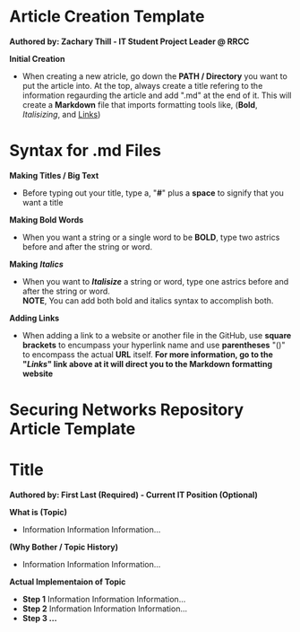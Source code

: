 # Article Creation Template 
**Authored by: Zachary Thill - IT Student Project Leader @ RRCC**

**Initial Creation**
- When creating a new atricle, go down the **PATH / Directory** you want to put the article into. At the top, always create a title refering to the information regaurding the          article and add ".md" at the end of it. This will create a **Markdown** file that imports formatting tools
like, (**Bold**, *Italisizing*, and [Links](https://guides.github.com/features/mastering-markdown/)) 
 
# Syntax for .md Files 
 
**Making Titles / Big Text** 
 - Before typing out your title, type a, "**#**" plus a **space** to signify that you want a title 

**Making Bold Words** 
 - When you want a string or a single word to be **BOLD**, type two astrics before and after the string or word. 

**Making** ***Italics***
 - When you want to ***Italisize*** a string or word, type one astrics before and after the string or word.  
 **NOTE**, You can add both bold and italics syntax to accomplish both.

**Adding Links**
- When adding a link to a website or another file in the GitHub, use **square brackets** to encumpass your hyperlink name and use **parentheses** "()" to encompass the actual **URL** itself.
 **For more information, go to the "*Links*" link above at it will direct you to the Markdown formatting website**
# Securing Networks Repository Article Template

 # Title 
 **Authored by: First Last (Required) - Current IT Position (Optional)** 
 
 **What is (Topic)** 
 - Information Information Information... 
 
 **(Why Bother / Topic History)** 
 - Information Information Information...  
 
 **Actual Implementaion of Topic** 
 - **Step 1** Information Information Information...  
 - **Step 2** Information Information Information... 
 - **Step 3 ...**
